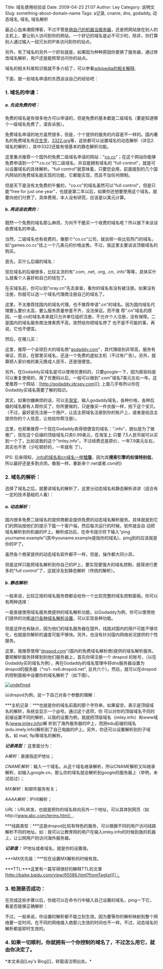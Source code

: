 Title: 域名使用经验谈
Date: 2009-04-23 21:07
Author: Ley
Category: 说明文
Slug: something-about-domain-name
Tags: a记录, cname, dns, godaddy, 动态域名, 域名, 域名解析

最近心血来潮搭博客，不过不管是[用自己的机器当服务器][]，还是把网站放在别人的主机上，要让别人访问到你的网站，一个好记的域名是必不可少的，除非，你打算别人通过输入一段冗长的IP来访问到你的站点。

另外，有了域名的另外一个好处就是，如果因为种种原因你更换了服务器，通过修改域名解析，用户还是能照常访问你的站点。

域名的相关科普知识我就不多介绍了，可以参看[wikipedia的相关解释][];

下面，就一些域名申请的东西谈谈自己的经验吧：

### 1. 域名的申请：

</p>

##### a. 先说免费的吧：

</p>
免费的域名是有很多地方可以申请的，但是免费的基本都是二级域名（要是知道哪个一级域名免费了，请告诉我）。

免费域名申请的地方虽然很多，但是，个个提供的服务的内容是不一样的。国内著名的免费域名有[花生壳][]，[3322.org][]等，这些都可以设置域名的动态解析（详见2.
域名的解析），其中3322还能有很基本的静态解析功能。

这里重点推荐一个国外的免费二级域名申请的网站："[co.cc][]"；在这个网站你能够免费申请到一个"\*.co.cc"的二级域名，并且能拥有域名的
"full control"，就是可以设置域名的具体解析。"full
control"就意味着，只要您会用，前面提到的几个国内网站的免费域名能实现的功能，它都能实现，而且不加任何限制。

但是天下是没有太免费的午餐的，"co.cc"的域名虽然可以"full
control"，但是只能"free for just one
year"，也就是第二年以后，如果你还想要使用这个域名，就要向他们付费了。具体费用，本人没有研究，应该是以美元计算。<!--more-->

##### b. 再说说收费的：

</p>
既然一个免费的域名那么麻烦，为何不干脆买一个收费的域名呢？所以接下来谈谈收费域名的申请。

当然，二级域名也有收费的，像那个"co.cc"公司，就会把一些比较热门的域名，如"games.co.cc"挂上一个几美元的价格出售。不过，我这里主要谈谈顶极域名的购买。

首先，买什么后缀的域名：

现在域名的后缀很多，比较主流的有".com, .net, .org, .cn,
.info"等等，具体买什么就看个人喜好和自己的钱包了。

在买域名前，你可以到"oray.cn"先去查查，看你的域名有没有被注册。如果没有注册，你就可以选一个域名代理商注册自己的域名了。

这里，不太推荐找国内的域名代理，也不推荐申请".cn"的域名。因为国内域名代理要么要价太高，要么服务质量参差不齐，没法保证。而不推
荐".cn"域名的原因，一是.cn的域名本来就只允许单位组织注册，不允许个人注册，没有保障。二是国内的域名服务商法律素质不高，突然给你把域名停了
也不是不可能的事，再说，它也不便宜。

然后，在哪儿买：

这里，推荐一个全球巨大的域名商"[godaddy.com][]"，其代理级别非常高，服务有保证，而且，在那里买域名，还送一个免费的虚拟主机（不过有广告）。另外，就算把人家价格的美元换成人民币，还是很便宜。

另外，在Godaddy买域名是可以使用优惠码的，只要google一下，因为那些码是可以重复使用的，用了优惠码以后，一般可以做到".com"域名7美元左右一年。这里推荐一个网站：[http://godaddy.idcspy.com][];
上面几乎有所以你在Godaddy买域名需要了解的知识。

其实，如果你嫌麻烦的话，可以去[淘宝][]，输入godaddy域名，各种价格，各种后缀的域名都有人帮你买了，你所要做的，只是像买一件衣服一样，拍下这个宝贝。（不过，最好是先注册一个用户，让店主把域名注册到你的账户上，或者是给店主提供你的个人信息，让他给你帮注册）。

这里，也郑重推荐一个现在Godaddy卖得很便宜的域名：".info"，貌似是为了做推广，现在这个后缀的顶级域名只卖0.99美元，在淘宝上
只要
7.5人民币就可以买到一个了，比如说我的这个"imley.info"。不过续费还是原价，一年7.9美元左右，其实也不贵（少吃顿好的，一年就有
了）。

(PS:
后来得知，[.info的域名和cn域名一样**垃圾**][]，因为其**搜索引擎的权值特别低**，所以最好还是多割点肉，像我一样，重新来个.net或者.com的)

### 2. 域名的解析：

</p>
选择了域名之后，就要讲域名的解析了，这里分动态域名和静态解析讲讲（适合有一定的技术基础的人看）：

##### a. 动态解析：

</p>
国内很多免费二级域名的提供商都会提供免费的动态域名解析服务。具体就是到它们的网站按他们的提示下载一个客户端，然后每次运行的时候，软件就会自
动把域名解析到你机器的IP上。解析成功后，在命令提示符下输入"ping
yourname.example"(其中youname.example是指你的域名)，ping到的应该就是你的IP了。

虽然各个商家提供的动态域名软件都不一样，但是，操作都大同小异。

但是这样只能把域名解析到你自己的IP上，要实现更强大的域名控制，就得进行更多的"full
control"了，这就涉及到静态解析（传统的解析）。

##### b. 静态解析:

</p>
一般来说，比较正规的域名服务商都会给你一个比较完整的域名控制面板。你可以有两种选择：

一是直接使用域名服务商提供的域名解析功能，以Godaddy为例，你可以使用他们提供的功能[进行各种域名解析设置][]，可以实现各种功能。

但是这样也有缺点，因为他们的域名服务器在国外，线路对国内的用户可能不够优化，也就是你解析的速度可能不够快。另外，也没有针对国内网络状况提供的个性服务。

这里，我推荐使用"[dnspod.com][]"(国内的免费域名解析商)提供的域名解析服务。要把解析服务转移到别他们服务器上，首先你得注册一个
dnspod
的账号，（以在Godaddy买的域名为例），再在Godaddy的域名管理中将dns服务器设置为dnspod的服务器（"ns1-
ns6.dnspod.net",
总共六个）。然后，就可以在dnspod的控制面板中设置你的域名解析了（如下图）。

<a href="http://edu.imley.net/wp-content/uploads/2009/04/cpature2.jpg">![undefined][]

</a>

以dnspod为例，说一下自己对各个参数的理解：

***主机记录：***也就是你的域名前面的那个字符串，如果留空，表示是顶级域名的解析，系统会显示一个@号。通过这个选项，你
可以对你的顶级域名不同的前缀设置不同的解析，以我的设置为例，我就把顶级域名（imley.info）和www域名(www.imley.info)解
析到了海外服务器的IP上，而把edu前缀的域名(edu.imely.info)解析到了自己电脑的IP上。另外，你还可以设置解析别的子域名，如
mail, ftp等域名的解析。

***记录类型：*** 这里面分为：

*A解析*：直接指定IP地址；

*CNAME解析*：输入一个域名，从这个域名继承解析，所以CNAME解析又叫继承解析，如输入google.cn，那么你的域名就会解析到google的服务器上（举例，未试验过）；

*MX解析*：和邮件服务有关；

*AAAA解析*：IPV6解析；

*URL*：URL转发，也就是把你的域名转向另外一个地址，可以具体到网页（如http://www.abc.com/terms.html）.

***线路类型：***这是dnspod比较有特色的服务，可以根据不同的用户访问线路解析不同的地址。如：我可以让教育网的用户在输入imley.info的时候到我的机器上，让公网用户则访问海外服务器。

***记录值：*** IP地址或者域名，就是你的设置值。

***MX优先级：***仅在设置MX解析的时候有效。

***TTL:***这里有一篇写得很好的解释TTL的文章[http://baike.baidu.com/view/65586.html?fromTaglist][]；

### 3. 检测是否成功：

</p>
在完成这些步骤以后，你就可以在命令行中输入自己设置的域名，ping一下它，看是否能够正确解析：

不过，一般来说，你设置的解析都不能立刻生效。因为要等你的解析映射到整个网络要一定时间，在不同的网络接入商那儿生效的时间也不一样。不过，动态域名的解析都是即时生效的。

### 4. 如果一切顺利，你就拥有一个你控制的域名了，不过怎么用它，就由你决定了。

</p>
*本文来自[Ley's Blog][]，转载请注明出处。*

  [用自己的机器当服务器]: http://phpnow.org/
  [wikipedia的相关解释]: http://zh.wikIPedia.org/wiki/域名
  [花生壳]: http://www.oray.cn/
  [3322.org]: http://www.3322.org
  [co.cc]: http://co.cc
  [godaddy.com]: http://godaddy.com
  [http://godaddy.idcspy.com]: http://godaddy.idcspy.com
  [淘宝]: http://www.taobao.com
  [.info的域名和cn域名一样**垃圾**]: http://seo.g2soft.net/2008/09/08/domain-choice.html
    "网站之域名选择"
  [进行各种域名解析设置]: http://godaddy.idcspy.com/godaddy/domain
  [dnspod.com]: http://dnspod.com
  [undefined]: http://lh5.ggpht.com/_R9Ztc0cXeZc/SfBmNU9vLsI/AAAAAAAAACk/IchXbW6k39I/s512/cpature2.jpg
  [http://baike.baidu.com/view/65586.html?fromTaglist]: http://baike.baidu.com/view/65586.html?fromTaglist
  [Ley's Blog]: http://imley.net "Ley's Blog"
